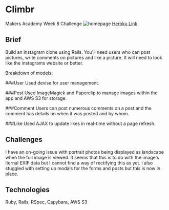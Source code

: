 Climbr
======
Makers Academy Week 8 Challenge
![homepage](https://s3-eu-west-1.amazonaws.com/repoimages/Screen+Shot+2015-01-12+at+10.32.08.png)
[Heroku Link](https://climbagram.herokuapp.com/)

Brief
-----
Build an Instagram clone using Rails. You'll need users who can post pictures, write comments on pictures and like a picture. It will need to look like the instagrams website or better.

Breakdown of models:

###User
Used devise for user management.

###Post
Used ImageMagick and Paperclip to manage images within the app and AWS S3 for storage.

###Comment
Users can post numerous comments on a post and the comment has details on when it was posted and by whom.

###Like
Used AJAX to update likes in real-time without a page refresh.

Challenges
----------
I have an on-going issue with portrait photos being displayed as landscape when the full image is viewed. It seems that this is to do with the image's iternal EXIF data but I cannot find a way of rectifying this as yet. I also stuggled with setting up modals for the forms and posts but this is now in place.

Technologies
------------
Ruby, Rails, RSpec, Capybara, AWS S3
